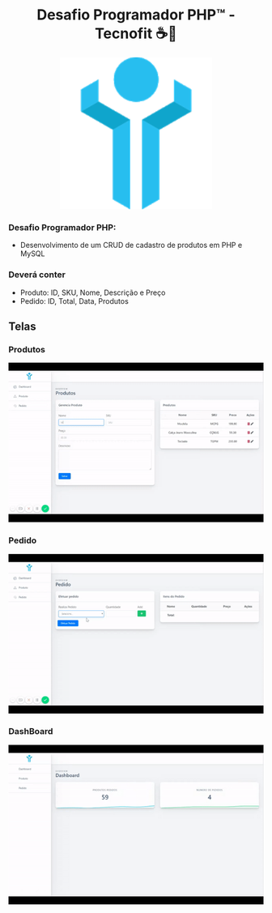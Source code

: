 <div align="center">
  <h1 align="center"> Desafio Programador PHP™ - Tecnofit️ ☕🐘</h1>

  <img src="https://github.com/AdrielBento/DesafioProgramadorPHP/blob/master/produtos/public/img/tecnofit.png" alt="Front End " width="300"/>
</div>

### Desafio Programador PHP:

- Desenvolvimento de um CRUD de cadastro de produtos em PHP e MySQL

### Deverá conter

- Produto: ID, SKU, Nome, Descrição e Preço
- Pedido: ID, Total, Data, Produtos

## Telas

### Produtos
![](https://github.com/AdrielBento/DesafioProgramadorPHP/blob/master/produtoGIf.gif)
### Pedido
![](https://github.com/AdrielBento/DesafioProgramadorPHP/blob/master/pedidoGIf.gif)
### DashBoard
![](https://github.com/AdrielBento/DesafioProgramadorPHP/blob/master/dashGIf.gif)
